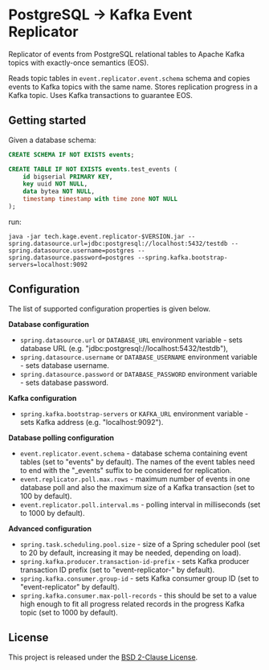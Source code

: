 # PostgreSQL -> Kafka Event Replicator

Replicator of events from PostgreSQL relational tables to Apache Kafka topics with exactly-once semantics (EOS).

Reads topic tables in `event.replicator.event.schema` schema and copies events to Kafka topics with the same name. Stores replication progress in a Kafka topic. Uses Kafka transactions to guarantee EOS.

## Getting started

Given a database schema:

```sql
CREATE SCHEMA IF NOT EXISTS events;

CREATE TABLE IF NOT EXISTS events.test_events (
    id bigserial PRIMARY KEY,
    key uuid NOT NULL,
    data bytea NOT NULL,
    timestamp timestamp with time zone NOT NULL
);
```

run:

```
java -jar tech.kage.event.replicator-$VERSION.jar --spring.datasource.url=jdbc:postgresql://localhost:5432/testdb --spring.datasource.username=postgres --spring.datasource.password=postgres --spring.kafka.bootstrap-servers=localhost:9092
```

## Configuration

The list of supported configuration properties is given below.

**Database configuration**

- `spring.datasource.url` or `DATABASE_URL` environment variable - sets database URL (e.g. "jdbc:postgresql://localhost:5432/testdb"),
- `spring.datasource.username` or `DATABASE_USERNAME` environment variable - sets database username.
- `spring.datasource.password` or `DATABASE_PASSWORD` environment variable - sets database password.

**Kafka configuration**

- `spring.kafka.bootstrap-servers` or `KAFKA_URL` environment variable - sets Kafka address (e.g. "localhost:9092").

**Database polling configuration**

- `event.replicator.event.schema` - database schema containing event tables (set to "events" by default). The names of the event tables need to end with the "_events" suffix to be considered for replication.
- `event.replicator.poll.max.rows` - maximum number of events in one database poll and also the maximum size of a Kafka transaction (set to 100 by default).
- `event.replicator.poll.interval.ms` - polling interval in milliseconds (set to 1000 by default).

**Advanced configuration**

- `spring.task.scheduling.pool.size` - size of a Spring scheduler pool (set to 20 by default, increasing it may be needed, depending on load).
- `spring.kafka.producer.transaction-id-prefix` - sets Kafka producer transaction ID prefix (set to "event-replicator-" by default).
- `spring.kafka.consumer.group-id` - sets Kafka consumer group ID (set to "event-replicator" by default).
- `spring.kafka.consumer.max-poll-records` - this should be set to a value high enough to fit all progress related records in the progress Kafka topic (set to 1000 by default).

## License

This project is released under the [BSD 2-Clause License](LICENSE).
